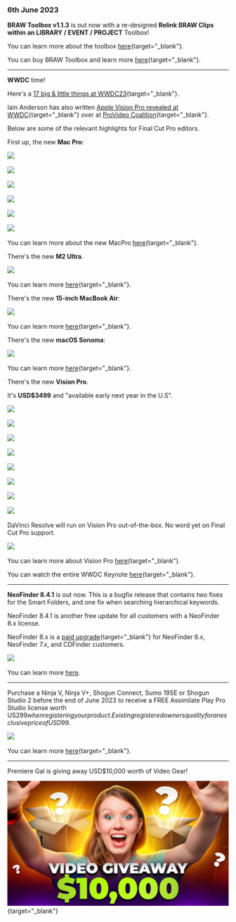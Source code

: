 ### 6th June 2023

**BRAW Toolbox v1.1.3** is out now with a re-designed **Relink BRAW Clips within an LIBRARY / EVENT / PROJECT** Toolbox!

You can learn more about the toolbox [here](https://brawtoolbox.io/toolbox/#relink-braw-clips-within-an-library--event--project){target="_blank"}.

You can buy BRAW Toolbox and learn more [here](https://brawtoolbox.io){target="_blank"}.

---

**WWDC** time!

Here's a [17 big & little things at WWDC23](https://developer.apple.com/videos/play/wwdc2023/111486/){target="_blank"}.

Iain Anderson has also written [Apple Vision Pro revealed at WWDC](https://www.provideocoalition.com/apple-vision-pro-revealed-at-wwdc/){target="_blank"} over at [ProVideo Coalition](https://www.provideocoalition.com){target="_blank"}.

Below are some of the relevant highlights for Final Cut Pro editors.

First up, the new **Mac Pro**:

![](../static/wwdc23-macpro.png)

![](../static/wwdc23-macpro-pricing.png)

![](../static/wwdc23-macpro-compare.png)

![](../static/wwdc23-macpro-compare-2.png)

![](../static/wwdc23-macpro-compare-3.png)

![](../static/wwdc23-macpro-pricing-aud.png)

You can learn more about the new MacPro [here](https://www.apple.com/newsroom/2023/06/apple-unveils-new-mac-studio-and-brings-apple-silicon-to-mac-pro/){target="_blank"}.

There's the new **M2 Ultra**.

![](../static/wwdc23-m2ultra.png)

You can learn more [here](https://www.apple.com/newsroom/2023/06/apple-introduces-m2-ultra/){target="_blank"}.

There's the new **15-inch MacBook Air**:

![](../static/wwdc23-macbook-air.jpg)

You can learn more [here](https://www.apple.com/au/newsroom/2023/06/apple-introduces-the-15-inch-macbook-air/){target="_blank"}.

There's the new **macOS Sonoma**:

![](../static/wwdc23-macos.jpg)

You can learn more [here](https://www.apple.com/au/newsroom/2023/06/macos-sonoma-brings-new-capabilities-for-elevating-productivity-and-creativity/){target="_blank"}.

There's the new **Vision Pro**.

It's **USD$3499** and "available early next year in the U.S".

![](../static/wwdc23-vision-pro-1.jpeg)

![](../static/wwdc23-vision-pro-2.jpeg)

![](../static/wwdc23-vision-pro-3.jpeg)

![](../static/wwdc23-vision-pro-4.jpeg)

![](../static/wwdc23-vision-pro-5.jpeg)

![](../static/wwdc23-vision-pro-6.jpeg)

![](../static/wwdc23-vision-pro-7.jpeg)

![](../static/wwdc23-vision-pro-8.jpeg)

DaVinci Resolve will run on Vision Pro out-of-the-box. No word yet on Final Cut Pro support.

![](../static/resolve-on-vision-pro.jpg)

You can learn more about Vision Pro [here](https://www.apple.com/au/newsroom/2023/06/introducing-apple-vision-pro/){target="_blank"}.

You can watch the entire WWDC Keynote [here](https://www.apple.com/apple-events/event-stream/){target="_blank"}.

---

**NeoFinder 8.4.1** is out now. This is a bugfix release that contains two fixes for the Smart Folders, and one fix when searching hierarchical keywords.

NeoFinder 8.4.1 is another free update for all customers with a NeoFinder 8.x license.

NeoFinder 8.x is a [paid upgrade](https://www.cdfinder.de/store.html){target="_blank"} for NeoFinder 6.x, NeoFinder 7.x, and CDFinder customers.

![](../static/neofinder-8-4.jpeg)

You can learn more [here](/ecosystem/tools/#neofinder).

---

Purchase a Ninja V, Ninja V+, Shogun Connect, Sumo 19SE or Shogun Studio 2 before the end of June 2023 to receive a FREE Assimilate Play Pro Studio license worth US$299 when registering your product. Existing registered owners quality for an exclusive price of USD$99.

![](../static/assimilate-play-pro-studio.jpg)

You can learn more [here](http://my.atomos.com){target="_blank"}.

---

Premiere Gal is giving away USD$10,000 worth of Video Gear!

[![](/static/kelsey-promo.jpeg)](https://www.youtube.com/watch?v=7nCISaCgVh4){target="_blank"}